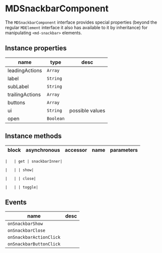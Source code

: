 # MDSnackbarComponent
The `MDSnackbarComponent` interface provides special properties (beyond the regular `MDElement` interface it also has available to it by inheritance) for manipulating `<md-snackbar>` elements.

## Instance properties

name|type|desc
---|---|---
leadingActions|`Array`|
label|`String`|
subLabel|`String`|
trailingActions|`Array`|
buttons|`Array`|
ui|`String`|possible values 
open|`Boolean`|

## Instance methods

block| asynchronous | accessor| name| parameters
---| --- | ---| ---| ---

    |   | get | snackbarInner| 

    |   | | show| 

    |   | | close| 

    |   | | toggle| 

## Events

name|desc
---|---
`onSnackbarShow`|
`onSnackbarClose`|
`onSnackbarActionClick`|
`onSnackbarButtonClick`|
